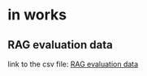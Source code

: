 # in works

## RAG evaluation data
link to the csv file: [RAG evaluation data](./rag_eval_results.csv)